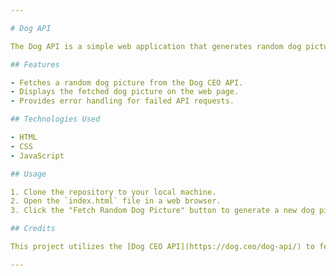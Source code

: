 ```yaml
---

# Dog API

The Dog API is a simple web application that generates random dog pictures using the Dog CEO API. This project was created as a learning exercise to practice working with APIs and integrating external services into web applications.

## Features

- Fetches a random dog picture from the Dog CEO API.
- Displays the fetched dog picture on the web page.
- Provides error handling for failed API requests.

## Technologies Used

- HTML
- CSS
- JavaScript

## Usage

1. Clone the repository to your local machine.
2. Open the `index.html` file in a web browser.
3. Click the "Fetch Random Dog Picture" button to generate a new dog picture.

## Credits

This project utilizes the [Dog CEO API](https://dog.ceo/dog-api/) to fetch random dog pictures.

---
```

